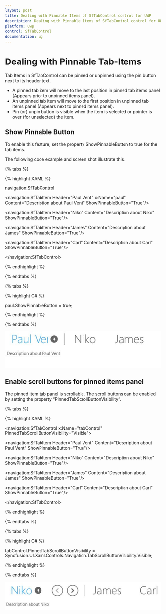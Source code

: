 ```yaml
---
layout: post
title: Dealing with Pinnable Items of SfTabControl control for UWP
description: Dealing with Pinnable Items of SfTabControl control for UWP
platform: uwp
control: SfTabControl
documentation: ug
---
```


# Dealing with Pinnable Tab-Items

Tab Items in SfTabControl can be pinned or unpinned using the pin button next to its header text. 

* A pinned tab item will move to the last position in pinned tab items panel (Appears prior to unpinned items panel).
* An unpinned tab item will move to the first position in unpinned tab items panel (Appears next to pinned items panel).
* Pin (or) unpin button is visible when the item is selected or pointer is over (for unselected) the item.

## Show Pinnable Button 

To enable this feature, set the property ShowPinnableButton to true for the tab items.

The following code example and screen shot illustrate this.

{% tabs %}

{% highlight XAML %}

<navigation:SfTabControl>

<navigation:SfTabItem Header="Paul Vent" x:Name="paul"
                      Content="Description about Paul Vent" ShowPinnableButton="True"/>

<navigation:SfTabItem Header="Niko"
                      Content="Description about Niko" ShowPinnableButton="True"/>

<navigation:SfTabItem Header="James"
                      Content="Description about James" ShowPinnableButton="True"/>

<navigation:SfTabItem Header="Carl"
                      Content="Description about Carl" ShowPinnableButton="True"/>

</navigation:SfTabControl>


{% endhighlight %}

{% endtabs %}

{% tabs %}

{% highlight C# %}

paul.ShowPinnableButton = true;

{% endhighlight %}

{% endtabs %}


![](Dealing-with-Pinnable-Tabitems-images/Dealing-with-Pinnable-Tabitems-img1.jpeg)


## Enable scroll buttons for pinned items panel

The pinned item tab panel is scrollable. The scroll buttons can be enabled by setting the property “PinnedTabScrollButtonVisibility”.

{% tabs %}

{% highlight XAML %}

<navigation:SfTabControl x:Name="tabControl" PinnedTabScrollButtonVisibility="Visible">

<navigation:SfTabItem Header="Paul Vent" Content="Description about Paul Vent" ShowPinnableButton="True"/>

<navigation:SfTabItem Header="Niko" Content="Description about Niko" ShowPinnableButton="True"/>

<navigation:SfTabItem Header="James" Content="Description about James" ShowPinnableButton="True"/>

<navigation:SfTabItem Header="Carl" Content="Description about Carl" ShowPinnableButton="True"/>

</navigation:SfTabControl>



{% endhighlight %}

{% endtabs %}

{% tabs %}

{% highlight C# %}

tabControl.PinnedTabScrollButtonVisibility = Syncfusion.UI.Xaml.Controls.Navigation.TabScrollButtonVisibility.Visible;

{% endhighlight %}

{% endtabs %}

![](Dealing-with-Pinnable-Tabitems-images/Dealing-with-Pinnable-Tabitems-img2.jpeg)


